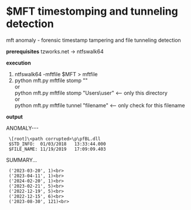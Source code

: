 $MFT timestomping and tunneling detection
================

mft anomaly - forensic timestamp tampering and file tunneling detection

<b>prerequisites</b> 
     tzworks.net -> ntfswalk64 

<b>execution</b>
1) ntfswalk64 -mftfile $MFT > mftfile<br>
2) python mft.py mftfile stomp ""<br>
     or<br>
   python mft.py mftfile stomp "Users\user" <-- only this directory<br>
     or<br>
   python mft.py mftfile tunnel "filename" <-- only check for this filename<br>

<b>output</b>

ANOMALY---

     \[root]\<path corrupted>\p\pfBL.dll
     $STD_INFO:  01/03/2018   13:33:44.000 
     $FILE_NAME: 11/19/2019   17:09:09.403

SUMMARY...


     ('2023-03-20', 1)<br>
     ('2023-04-11', 1)<br>
     ('2024-02-20', 1)<br>
     ('2023-02-21', 5)<br>
     ('2022-12-19', 5)<br>
     ('2022-12-15', 6)<br>
     ('2023-08-30', 121)<br>

